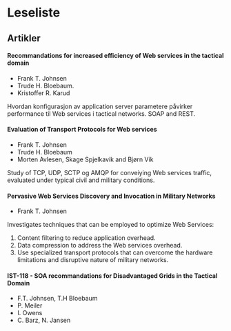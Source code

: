 Leseliste
====================

Artikler
---------------------

#### Recommandations for increased efficiency of Web services in the tactical domain
* Frank T. Johnsen
* Trude H. Bloebaum.
* Kristoffer R. Karud

Hvordan konfigurasjon av application server parametere påvirker performance til Web services i tactical networks.
SOAP and REST.

#### Evaluation of Transport Protocols for Web services
* Frank T. Johnsen
* Trude H. Bloebaum
* Morten Avlesen, Skage Spjelkavik and Bjørn Vik

Study of TCP, UDP, SCTP og AMQP for conveiying Web services traffic, evaluated under typical civil and military conditions.

#### Pervasive Web Services Discovery and Invocation in Military Networks
* Frank T. Johnsen

Investigates techniques that can be employed to optimize Web Services:
1. Content filtering to reduce application overhead.
2. Data compression to address the Web services overhead.
3. Use specialized transport protocols that can overcome the hardware limitations and disruptive nature of military networks.

#### IST-118 - SOA recommandations for Disadvantaged Grids in the Tactical Domain
* F.T. Johnsen, T.H Bloebaum
* P. Meiler
* I. Owens
* C. Barz, N. Jansen
